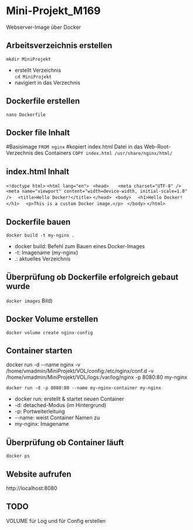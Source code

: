 # Mini-Projekt_M169
Webserver-Image über Docker

## Arbeitsverzeichnis erstellen
`mkdir MiniProjekt`  
* erstellt Verzeichnis  
`cd MiniProjekt`  
* navigiert in das Verzechnis

## Dockerfile erstellen
`nano Dockerfile`

## Docker file Inhalt
#Basisimage
`FROM nginx`
#kopiert index.html Datei in das Web-Root-Verzechnis des Containers
`COPY index.html /usr/share/nginx/html/`


## index.html Inhalt
`<!doctype html>`
`<html lang="en">`
 ` <head>`
 `   <meta charset="UTF-8" />`
  `  <meta name="viewport" content="width=device-width, initial-scale=1.0" />`
  `  <title>Hello Docker!</title>`
  `</head>`
 ` <body>`
  `  <h1>Hello Docker!</h1>`
  `  <p>This is a custom Docker image.</p>`
 ` </body>`
`</html>`

## Dockerfile bauen
`docker build -t my-nginx .`
* docker build: Befehl zum Bauen eines Docker-Images
* -t: Imagename (my-nginx)
* .: aktuelles Verzeichnis

## Überprüfung ob Dockerfile erfolgreich gebaut wurde
`docker images`
Bild)

## Docker Volume erstellen
`docker volume create nginx-config`


## Container starten
docker run -d --name nginx -v /home/vmadmin/MiniProjekt/VOL/config:/etc/nginx/conf.d -v /home/vmadmin/MiniProjekt/VOL/logs:/var/log/nginx -p 8080:80 my-nginx


`docker run -d -p 8080:80 --name my-nginx-container my-nginx`
* docker run: erstellt & startet neuen Container
* -d: detached-Modus (im Hintergrund)
* -p: Portweiterleitung
* --name: weist Container Namen zu
* my-nginx: Imagename

## Überprüfung ob Container läuft
`docker ps`

## Website aufrufen
http://localhost:8080

## TODO
VOLUME für Log und für Config erstellen

